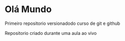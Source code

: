 # Olá Mundo
 Primeiro repositorio versionadodo curso de git e github

 Repositorio criado durante uma aula ao vivo
